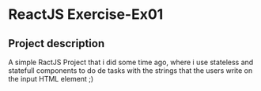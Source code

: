 # ReactJS Exercise-Ex01

## Project description
<p align="left">A simple RactJS Project that i did some time ago, where i use stateless and statefull components to do de tasks with the strings that the users write on the input HTML element ;)</p> 
